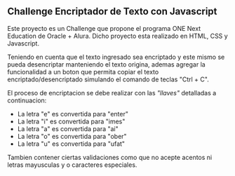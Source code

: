 ## Challenge Encriptador de Texto con Javascript

Este proyecto es un Challenge que propone el programa ONE Next Education de Oracle +  Alura.
Dicho proyecto esta realizado en HTML, CSS y Javascript.

Teniendo en cuenta que el texto ingresado sea encriptado y este mismo se pueda desencriptar manteniendo el texto origina, ademas agregar la funcionalidad a un boton que permita copiar el texto encriptado/desencriptado simulando el comando de teclas "Ctrl + C".

El proceso de encriptacion se debe realizar con las <i>"llaves"</i> detalladas a continuacion:
<ul>
<li>La letra "e" es convertida para "enter"</li>
<li>La letra "i" es convertida para "imes"</li>
<li>La letra "a" es convertida para "ai"</li>
<li>La letra "o" es convertida para "ober"</li>
<li>La letra "u" es convertida para "ufat"</li>
</ul>

Tambien contener ciertas validaciones como que no acepte acentos ni letras mayusculas y o caracteres especiales.
